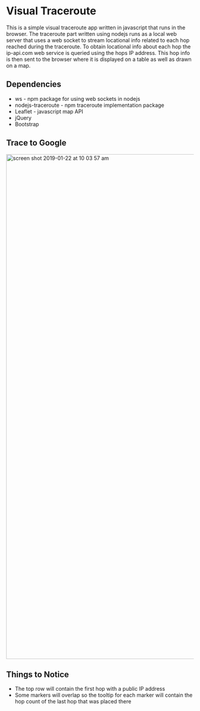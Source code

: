 # Visual Traceroute
This is a simple visual traceroute app written in javascript that runs in
the browser. The traceroute part written using nodejs runs as a local web
server that uses a web socket to stream locational info related to each hop
reached during the traceroute. To obtain locational info about each hop the
ip-api.com web service is queried using the hops IP address. This hop 
info is then sent to the browser where it is displayed on a table as well as
drawn on a map.

## Dependencies
* ws - npm package for using web sockets in nodejs
* nodejs-traceroute - npm traceroute implementation package
* Leaflet - javascript map API
* jQuery 
* Bootstrap

## Trace to Google

<img width="1353" alt="screen shot 2019-01-22 at 10 03 57 am" src="https://user-images.githubusercontent.com/43307752/51548145-5d593600-1e2d-11e9-8f64-d77255b59337.png">

## Things to Notice
* The top row will contain the first hop with a public IP address
* Some markers will overlap so the tooltip for each marker will contain the 
hop count of the last hop that was placed there
